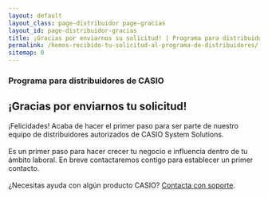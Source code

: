```yaml
---
layout: default
layout_class: page-distribuidor page-gracias 
layout_id: page-distribuidor-gracias   
title: ¡Gracias por enviarnos su solicitud! | Programa para distribuidores de CASIO
permalink: /hemos-recibido-tu-solicitud-al-programa-de-distribuidores/
sitemap: 0
---
```

<!-- Gracias Section -->
<section class="action-section g-color-white--darker g-pt-10 g-mt-90" id="partners">
	<div class="action-section-inner">
    <div class="g-max-width--770 g-margin-side-auto page-scroll text-center">
    	<i class="icon-custom icon-lg rounded-x fa fa-check"></i>
    	<h3 class="g-mb-10 g-color-white-dark">Programa para distribuidores de CASIO</h3>
      <h2 class="g-mb-20 g-color-white">¡Gracias por enviarnos tu solicitud!</h2>
      <p class="g-color-white g-mb-20 g-margin-side-auto">
        ¡Felicidades! Acaba de hacer el primer paso para ser parte de nuestro equipo de distribuidores autorizados de CASIO System Solutions. 
        <br><br>
        Es un primer paso para hacer crecer tu negocio e influencia dentro de tu ámbito laboral. 
        En breve contactaremos contigo para establecer un primer contacto.
				<br><br>
        ¿Necesitas ayuda con algún producto CASIO? <a href="{{ '/' | prepend: site.data.global.url }}#contacto">Contacta con soporte</a>. 
      </p>
    </div>
	</div>
</section>
<!-- /Gracias Section -->

